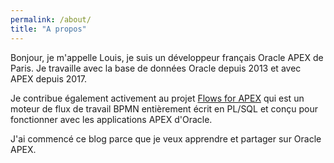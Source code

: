 ```yaml
---
permalink: /about/
title: "A propos"
---
```


Bonjour, je m'appelle Louis, je suis un développeur français Oracle APEX de Paris. Je travaille avec la base de données Oracle depuis 2013 et avec APEX depuis 2017.

Je contribue également activement au projet [Flows for APEX](https://github.com/mt-ag/apex-flowsforapex) qui est un moteur de flux de travail BPMN entièrement écrit en PL/SQL et conçu pour fonctionner avec les applications APEX d'Oracle.

J'ai commencé ce blog parce que je veux apprendre et partager sur Oracle APEX.